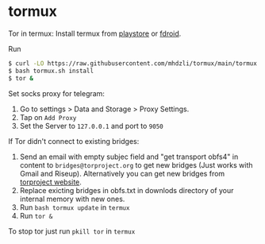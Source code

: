 # tormux
Tor in termux:
Install termux from [playstore](https://play.google.com/store/apps/details?id=com.termux) or [fdroid](https://f-droid.org/repo/com.termux).

Run
```bash
$ curl -LO https://raw.githubusercontent.com/mhdzli/tormux/main/tormux.sh
$ bash tormux.sh install
$ tor &
```

Set socks proxy for telegram:

1. Go to settings > Data and Storage > Proxy Settings.
1. Tap on `Add Proxy`
1. Set the Server to `127.0.0.1` and port to `9050`


If Tor didn't connect to existing bridges:

1. Send an email with empty subjec field  and "get transport obfs4" in content to `bridges@torproject.org` to get new bridges (Just works with Gmail and Riseup). Alternatively you can get new bridges from [torproject website](https://bridges.torproject.org/options).
1. Replace exicting bridges in obfs.txt in downlods directory of your internal memory with new ones.
1. Run `bash tormux update` in `termux`
1. Run `tor &`

To stop tor just run `pkill tor` in `termux`

